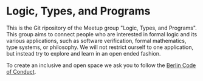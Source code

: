 # Logic, Types, and Programs

This is the Git ripository of the Meetup group "Logic, Types, and Programs". This group aims to connect people who are interested in formal logic and its various applications, such as software verification, formal mathematics, type systems, or philosophy. We will not restrict ourself to one application, but instead try to explore and learn in an open ended fashion. 

To create an inclusive and open space we ask you to follow the [Berlin Code of Conduct](http://berlincodeofconduct.org).
